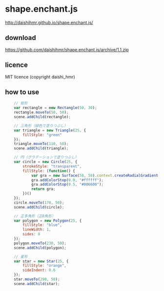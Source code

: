 shape.enchant.js
================

http://daishihmr.github.io/shape.enchant.js/

download
--------
https://github.com/daishihmr/shape.enchant.js/archive/1.1.zip

licence
-------
MIT licence (copyright daishi_hmr)

how to use
----------

```js
    // 矩形
    var rectangle = new Rectangle(50, 30);
    rectangle.moveTo(50, 50);
    scene.addChild(rectangle);

    // 三角形（緑色で塗りつぶし）
    var triangle = new Triangle(25, {
        fillStyle: "green"
    });
    triangle.moveTo(110, 50);
    scene.addChild(triangle);

    // 円（グラデーションで塗りつぶし）
    var circle = new Circle(25, {
        strokeStyle: "transparent",
        fillStyle: (function() {
            var gra = new Surface(50, 50).context.createRadialGradient(20, 20, 0, 20, 20, 75);
            gra.addColorStop(0.0, "#ffffff");
            gra.addColorStop(0.5, "#006600");
            return gra;
        })()
    });
    circle.moveTo(170, 50);
    scene.addChild(circle);

    // 正多角形（正8角形）
    var polygon = new Polygon(25, {
        fillStyle: "blue",
        lineWidth: 1,
        sides: 8
    });
    polygon.moveTo(230, 50);
    scene.addChild(polygon);

    // 星形
    var star = new Star(25, {
        fillStyle: "orange",
        sideIndent: 0.6
    });
    star.moveTo(290, 50);
    scene.addChild(star);
```
